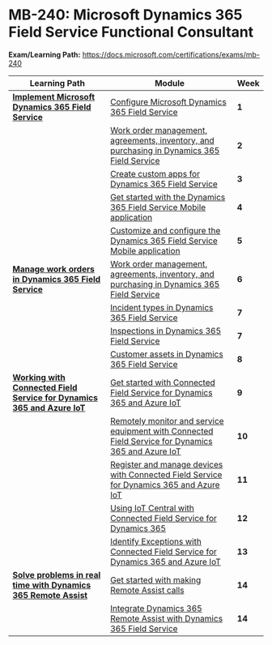 # MB-240: Microsoft Dynamics 365 Field Service Functional Consultant

**Exam/Learning Path:** https://docs.microsoft.com/certifications/exams/mb-240

| **Learning Path** | **Module** | **Week** |
|-|-|-|
|**[Implement Microsoft Dynamics 365 Field Service](https://docs.microsoft.com/learn/paths/implementing-dyn365-field-service/)**| [Configure Microsoft Dynamics 365 Field Service](https://docs.microsoft.com/learn/modules/implement-configure-microsoft-dynamics-365-for-field-service/) | **1** 
| | [Work order management, agreements, inventory, and purchasing in Dynamics 365 Field Service](https://docs.microsoft.com/learn/modules/implement-work-order-management-agreements-inventory-and-purchasing/) | **2** 
| | [Create custom apps for Dynamics 365 Field Service](https://docs.microsoft.com/learn/modules/custom-apps-field-service/) | **3** 
| | [Get started with the Dynamics 365 Field Service Mobile application](https://docs.microsoft.com/learn/modules/get-started-mobile-app/) | **4** 
| | [Customize and configure the Dynamics 365 Field Service Mobile application](https://docs.microsoft.com/learn/modules/configure-field-service-mobile/) | **5** 
|**[Manage work orders in Dynamics 365 Field Service](https://docs.microsoft.com/learn/paths/manage-work-orders/)**| [Work order management, agreements, inventory, and purchasing in Dynamics 365 Field Service](https://docs.microsoft.com/learn/modules/implement-work-order-management-agreements-inventory-and-purchasing/) | **6** 
| | [Incident types in Dynamics 365 Field Service](https://docs.microsoft.com/learn/modules/incident-types/) | **7** 
| | [Inspections in Dynamics 365 Field Service](https://docs.microsoft.com/learn/modules/inspections/) | **7** 
| | [Customer assets in Dynamics 365 Field Service](https://docs.microsoft.com/learn/modules/customer-assets/) | **8** 
|**[Working with Connected Field Service for Dynamics 365 and Azure IoT](https://docs.microsoft.com/learn/paths/working-with-connected-field-service-iot/)**| [Get started with Connected Field Service for Dynamics 365 and Azure IoT](https://docs.microsoft.com/learn/modules/get-started-with-connected-field-service/) | **9** 
| | [Remotely monitor and service equipment with Connected Field Service for Dynamics 365 and Azure IoT](https://docs.microsoft.com/learn/modules/remotely-monitor-and-service-customer-equipment/) | **10** 
| | [Register and manage devices with Connected Field Service for Dynamics 365 and Azure IoT](https://docs.microsoft.com/learn/modules/register-and-manage-customer-devices-with-connected-field-service/) | **11** 
| | [Using IoT Central with Connected Field Service for Dynamics 365](https://docs.microsoft.com/learn/modules/using-iot-central-with-connected-field-service/) | **12** 
| | [Identify Exceptions with Connected Field Service for Dynamics 365 and Azure IoT](https://docs.microsoft.com/learn/modules/identify-exceptions-with-connected-field-service/) | **13** 
|**[Solve problems in real time with Dynamics 365 Remote Assist](https://docs.microsoft.com/learn/paths/solve-problems-remote-assist/)**| [Get started with making Remote Assist calls](https://docs.microsoft.com/learn/modules/remote-assist/) | **14** 
| | [Integrate Dynamics 365 Remote Assist with Dynamics 365 Field Service](https://docs.microsoft.com/learn/modules/integrate-remote-assist/) | **14** 
